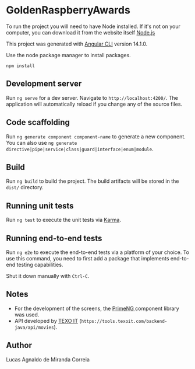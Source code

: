 # GoldenRaspberryAwards

To run the project you will need to have Node installed. If it's not on your computer, you can download it from the website itself [Node.js](https://nodejs.org/en/.)

This project was generated with [Angular CLI](https://github.com/angular/angular-cli) version 14.1.0.

Use the node package manager to install packages.

`npm install`

## Development server

Run `ng serve` for a dev server. Navigate to `http://localhost:4200/`. The application will automatically reload if you change any of the source files.

## Code scaffolding

Run `ng generate component component-name` to generate a new component. You can also use `ng generate directive|pipe|service|class|guard|interface|enum|module`.

## Build

Run `ng build` to build the project. The build artifacts will be stored in the `dist/` directory.

## Running unit tests

Run `ng test` to execute the unit tests via [Karma](https://karma-runner.github.io).

## Running end-to-end tests

Run `ng e2e` to execute the end-to-end tests via a platform of your choice. To use this command, you need to first add a package that implements end-to-end testing capabilities.

Shut it down manually with `Ctrl-C`.



## Notes
* For the development of the screens, the [PrimeNG ](https://www.primefaces.org/primeng/) component library was used.
* API developed by [TEXO IT](https://www.texoit.com/) (`https://tools.texoit.com/backend-java/api/movies`).

## Author

Lucas Agnaldo de Miranda Correia
